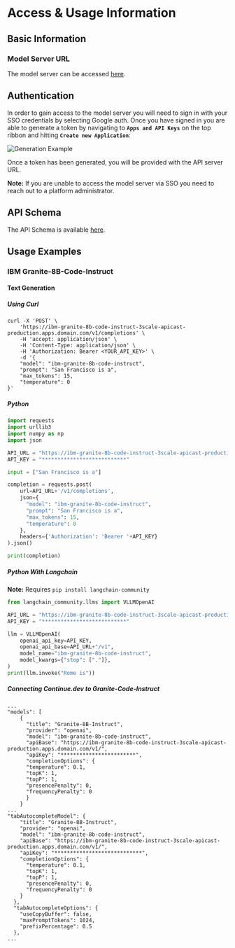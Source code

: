 # Access & Usage Information

## Basic Information

### Model Server URL

The model server can be accessed [here](https://model-service.apps.domain.com/).

## Authentication

In order to gain access to the model server you will need to sign in with your SSO credentials by selecting Google auth. Once you have signed in you are able to generate a token by navigating to **`Apps and API Keys`** on the top ribbon and hitting **`Create new Application`**:

![Generation Example](../images/generation-example.png)

Once a token has been generated, you will be provided with the API server URL.

**Note:** If you are unable to access the model server via SSO you need to reach out to a platform administrator.

## API Schema
<!--
The name of the api, model-service-api, is grabbed from the name field in the ai-catalog.yaml metadata for the api.

TechDocs read this as a URL starting from where the docs are located, so we can use ../ behaviour to navigate the TechDocs to reference other resources/components/apis
-->
The API Schema is available [here](../../../../../api/model-service-api/definition).

## Usage Examples
<!--
Sourced from: https://github.com/rh-aiservices-bu/models-aas/blob/main/deployment/3scale/portal/Examples.html.liquid
-->

### IBM Granite-8B-Code-Instruct

#### Text Generation

##### Using Curl

```
curl -X 'POST' \
    'https://ibm-granite-8b-code-instruct-3scale-apicast-production.apps.domain.com/v1/completions' \
    -H 'accept: application/json' \
    -H 'Content-Type: application/json' \
    -H 'Authorization: Bearer <YOUR_API_KEY>' \
    -d '{
    "model": "ibm-granite-8b-code-instruct",
    "prompt": "San Francisco is a",
    "max_tokens": 15,
    "temperature": 0
}'
```

##### Python

```python
import requests
import urllib3
import numpy as np
import json

API_URL = "https://ibm-granite-8b-code-instruct-3scale-apicast-production.apps.domain.com"
API_KEY = "***************************"

input = ["San Francisco is a"]

completion = requests.post(
    url=API_URL+'/v1/completions',
    json={
      "model": "ibm-granite-8b-code-instruct",
      "prompt": "San Francisco is a",
      "max_tokens": 15,
      "temperature": 0
    },
    headers={'Authorization': 'Bearer '+API_KEY}
).json()

print(completion)
```

##### Python With Langchain

**Note:** Requires `pip install langchain-community`

```python
from langchain_community.llms import VLLMOpenAI

API_URL = "https://ibm-granite-8b-code-instruct-3scale-apicast-production.apps.domain.com"
API_KEY = "***************************"

llm = VLLMOpenAI(
    openai_api_key=API_KEY,
    openai_api_base=API_URL+"/v1",
    model_name="ibm-granite-8b-code-instruct",
    model_kwargs={"stop": ["."]},
)
print(llm.invoke("Rome is"))
```


##### Connecting Continue.dev to Granite-Code-Instruct

```
...
"models": [
    {
      "title": "Granite-8B-Instruct",
      "provider": "openai",
      "model": "ibm-granite-8b-code-instruct",
      "apiBase": "https://ibm-granite-8b-code-instruct-3scale-apicast-production.apps.domain.com/v1/",
      "apiKey": "************************",
      "completionOptions": {
      "temperature": 0.1,
      "topK": 1,
      "topP": 1,
      "presencePenalty": 0,
      "frequencyPenalty": 0
      }
    }
...
"tabAutocompleteModel": {
    "title": "Granite-8B-Instruct",
    "provider": "openai",
    "model": "ibm-granite-8b-code-instruct",
    "apiBase": "https://ibm-granite-8b-code-instruct-3scale-apicast-production.apps.domain.com/v1/",
    "apiKey": "****************************",
    "completionOptions": {
      "temperature": 0.1,
      "topK": 1,
      "topP": 1,
      "presencePenalty": 0,
      "frequencyPenalty": 0
    }
  },
  "tabAutocompleteOptions": {
    "useCopyBuffer": false,
    "maxPromptTokens": 1024,
    "prefixPercentage": 0.5
  },
...
```
